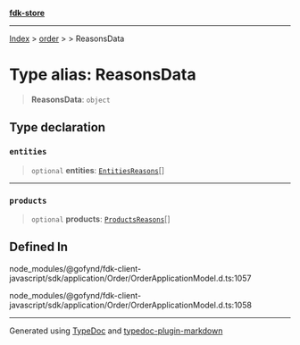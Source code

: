 [**fdk-store**](../../../README.md)
***

[Index](../../../API.md) > [order](../../README.md) > [<internal>](../README.md) > ReasonsData

# Type alias: ReasonsData

> **ReasonsData**: `object`

## Type declaration

### `entities`

> `optional` **entities**: [`EntitiesReasons`](type-alias.EntitiesReasons.md)[]

***

### `products`

> `optional` **products**: [`ProductsReasons`](type-alias.ProductsReasons.md)[]

## Defined In

node\_modules/@gofynd/fdk-client-javascript/sdk/application/Order/OrderApplicationModel.d.ts:1057

node\_modules/@gofynd/fdk-client-javascript/sdk/application/Order/OrderApplicationModel.d.ts:1058

***
Generated using [TypeDoc](https://typedoc.org/) and [typedoc-plugin-markdown](https://www.npmjs.com/package/typedoc-plugin-markdown)
